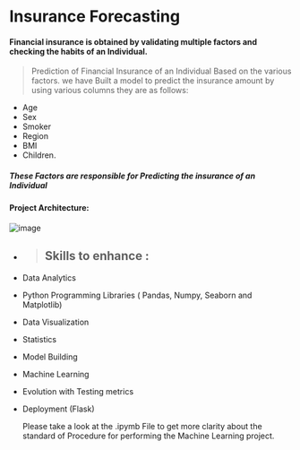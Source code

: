 # Insurance Forecasting 

####   Financial insurance is obtained by validating multiple factors and checking the habits of an Individual.
> Prediction of Financial Insurance of an Individual Based on the various factors. we  have Built a model to predict the insurance amount by using various columns they are as follows:
- Age
- Sex
- Smoker
- Region
- BMI
- Children.
  
##### These Factors are responsible for Predicting the insurance of an Individual
#### Project  Architecture:
  ![image](https://github.com/user-attachments/assets/33d56d2f-5f92-4eef-8a93-7625f1887213)
- > ## Skills to enhance :
- Data Analytics
- Python Programming Libraries ( Pandas, Numpy, Seaborn and Matplotlib)
- Data Visualization
- Statistics
- Model Building
- Machine Learning
- Evolution with Testing metrics
- Deployment (Flask)

  Please take a look at the .ipymb File to get more clarity about the standard of Procedure for  performing the Machine Learning project. 
  
